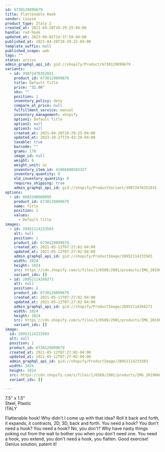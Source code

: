 ```yaml
---
id: 6730129899679
title: Flattenable Hook
vendor: Caspim
product_type: Italy 2
created_at: 2021-04-28T10:29:25-04:00
handle: red-hook
updated_at: 2023-08-02T14:37:58-04:00
published_at: 2021-04-28T10:29:22-04:00
template_suffix: null
published_scope: web
tags: ""
status: active
admin_graphql_api_id: gid://shopify/Product/6730129899679
variants:
  - id: 39872470352031
    product_id: 6730129899679
    title: Default Title
    price: "32.00"
    sku: ""
    position: 1
    inventory_policy: deny
    compare_at_price: null
    fulfillment_service: manual
    inventory_management: shopify
    option1: Default Title
    option2: null
    option3: null
    created_at: 2021-04-28T10:29:25-04:00
    updated_at: 2023-10-27T19:43:28-04:00
    taxable: true
    barcode: ""
    grams: 170
    image_id: null
    weight: 6
    weight_unit: oz
    inventory_item_id: 41966888583327
    inventory_quantity: 0
    old_inventory_quantity: 0
    requires_shipping: true
    admin_graphql_api_id: gid://shopify/ProductVariant/39872470352031
options:
  - id: 8683340660895
    product_id: 6730129899679
    name: Title
    position: 1
    values:
      - Default Title
images:
  - id: 28952114233503
    alt: null
    position: 1
    product_id: 6730129899679
    created_at: 2021-05-12T07:27:02-04:00
    updated_at: 2021-05-12T07:27:02-04:00
    admin_graphql_api_id: gid://shopify/ProductImage/28952114233503
    width: 1024
    height: 1024
    src: https://cdn.shopify.com/s/files/1/0589/2901/products/IMG_20190604_194032_1559caab-0cbd-4506-8a3f-39acabc7b52c.jpg?v=1620818822
    variant_ids: []
  - id: 28952114266271
    alt: null
    position: 2
    product_id: 6730129899679
    created_at: 2021-05-12T07:27:02-04:00
    updated_at: 2021-05-12T07:27:02-04:00
    admin_graphql_api_id: gid://shopify/ProductImage/28952114266271
    width: 1024
    height: 1024
    src: https://cdn.shopify.com/s/files/1/0589/2901/products/IMG_20190604_194110_dd8af803-34f9-435c-9f7a-cf4b646b0b84.jpg?v=1620818822
    variant_ids: []
image:
  id: 28952114233503
  alt: null
  position: 1
  product_id: 6730129899679
  created_at: 2021-05-12T07:27:02-04:00
  updated_at: 2021-05-12T07:27:02-04:00
  admin_graphql_api_id: gid://shopify/ProductImage/28952114233503
  width: 1024
  height: 1024
  src: https://cdn.shopify.com/s/files/1/0589/2901/products/IMG_20190604_194032_1559caab-0cbd-4506-8a3f-39acabc7b52c.jpg?v=1620818822
  variant_ids: []

---
```


7.5" x 1.5"  
Steel, Plastic  
ITALY

Flattenable hook! Why didn't I come up with that idea? Roll it back and forth, it expands, it contracts, 2D, 3D, back and forth. You need a hook? You don't need a hook? You need a hook? No, you don't? Why have nasty things poking out from the wall to bother you when you don't need one. You need a hook, you extend, you don't need a hook, you flatten. Good exercise! Genius solution, patent it!